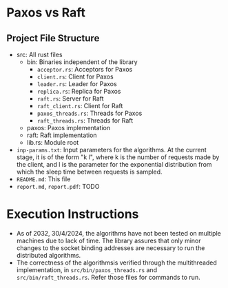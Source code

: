 # Paxos vs Raft


## Project File Structure

- src: All rust files
  - bin: Binaries independent of the library
    - `acceptor.rs`: Acceptors for Paxos
    - `client.rs`: Client for Paxos
    - `leader.rs`: Leader for Paxos
    - `replica.rs`: Replica for Paxos
    - `raft.rs`: Server for Raft
    - `raft_client.rs`: Client for Raft
    - `paxos_threads.rs`: Threads for Paxos
    - `raft_threads.rs`: Threads for Raft
  - paxos: Paxos implementation
  - raft: Raft implementation
  - lib.rs: Module root
- `inp-params.txt`: Input parameters for the algorithms. At the current stage, it is of the form "k l", where k is the number of requests made by the client, and l is the parameter for the exponential distribution from which the sleep time between requests is sampled.
- `README.md`: This file
- `report.md`, `report.pdf`: TODO

# Execution Instructions

- As of 2032, 30/4/2024, the algorithms have not been tested on multiple machines due to lack of time. The library assures that only minor changes to the socket binding addresses are necessary to run the distributed algorithms.
- The correctness of the algorithmsis verified through the multithreaded implementation, in `src/bin/paxos_threads.rs` and `src/bin/raft_threads.rs`. Refer those files for commands to run.